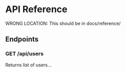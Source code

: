 # API Reference

WRONG LOCATION: This should be in docs/reference/

## Endpoints

### GET /api/users
Returns list of users...
